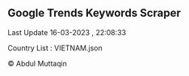

## Google Trends Keywords Scraper 
 
Last Update 16-03-2023 , 22:08:33

Country List :
VIETNAM.json



© Abdul Muttaqin 
